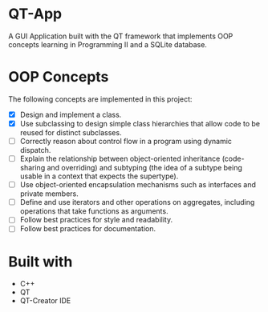 # QT-App
A GUI Application built with the QT framework that implements OOP concepts learning in Programming II and a SQLite database. 

# OOP Concepts
The following concepts are implemented in this project:
* [x] Design and implement a class.
* [x] Use subclassing to design simple class hierarchies that allow code to be reused for distinct subclasses.
* [ ] Correctly reason about control flow in a program using dynamic dispatch. 
* [ ] Explain the relationship between object-oriented inheritance (code-sharing and overriding) and subtyping (the idea of a subtype being usable in a context that expects the supertype). 
* [ ] Use object-oriented encapsulation mechanisms such as interfaces and private members.
* [ ] Define and use iterators and other operations on aggregates, including operations that take functions as arguments. 
* [ ] Follow best practices for style and readability.
* [ ] Follow best practices for documentation.

# Built with
- C++ 
- QT
- QT-Creator IDE
